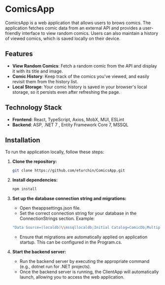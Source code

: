 # ComicsApp

ComicsApp is a web application that allows users to brows comics. The application fetches comic data from an external API and provides a user-friendly interface to view random comics. Users can also maintain a history of viewed comics, which is saved locally on their device.

## Features

- **View Random Comics**: Fetch a random comic from the API and display it with its title and image.
- **Comic History**: Keep track of the comics you've viewed, and easily revisit them from the history list.
- **Local Storage**: Your comic history is saved in your browser's local storage, so it persists even after refreshing the page.

## Technology Stack

- **Frontend**: React, TypeScript, Axios, MobX, MUI, ESLint
- **Backend**: ASP, .NET 7 , Entity Framework Core 7, MSSQL

## Installation

To run the application locally, follow these steps:

1. **Clone the repository:**
   ```bash
   git clone https://github.com/eturchin/ComicsApp.git
   ```
2. **Install dependencies:**
    ```bash
    npm install
    ```
3. **Set up the database connection string and migrations:**
    - Open theappsettings.json file.
    - Set the correct connection string for your database in the ConnectionStrings section. Example:
    ```bash
    "Data Source=(localdb)\\mssqllocaldb;Initial Catalog=ComicDb;MultipleActiveResultSets=true;Encrypt=False"
    ```
    - Ensure that migrations are automatically applied on application startup. This can be configured in the Program.cs.
    
4. **Start the backend server:**
    - Run the backend server by executing the appropriate command (e.g., dotnet run for .NET projects).
    - Once the backend server is running, the ClientApp will automatically launch, allowing you to access the web application.